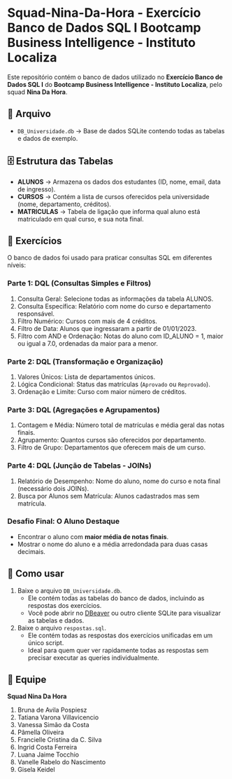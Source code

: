 # Squad-Nina-Da-Hora - Exercício Banco de Dados SQL I   Bootcamp Business Intelligence - Instituto Localiza
Este repositório contém o banco de dados utilizado no **Exercício Banco de Dados SQL I** do **Bootcamp Business Intelligence - Instituto Localiza**, pelo squad **Nina Da Hora**.

## 📂 Arquivo
- `DB_Universidade.db` → Base de dados SQLite contendo todas as tabelas e dados de exemplo.

## 🗄️ Estrutura das Tabelas
- **ALUNOS** → Armazena os dados dos estudantes (ID, nome, email, data de ingresso).  
- **CURSOS** → Contém a lista de cursos oferecidos pela universidade (nome, departamento, créditos).  
- **MATRICULAS** → Tabela de ligação que informa qual aluno está matriculado em qual curso, e sua nota final.  

## 📝 Exercícios
O banco de dados foi usado para praticar consultas SQL em diferentes níveis:
### Parte 1: DQL (Consultas Simples e Filtros)
1. Consulta Geral: Selecione todas as informações da tabela ALUNOS.  
2. Consulta Específica: Relatório com nome do curso e departamento responsável.  
3. Filtro Numérico: Cursos com mais de 4 créditos.  
4. Filtro de Data: Alunos que ingressaram a partir de 01/01/2023.  
5. Filtro com AND e Ordenação: Notas do aluno com ID_ALUNO = 1, maior ou igual a 7.0, ordenadas da maior para a menor.

### Parte 2: DQL (Transformação e Organização)
1. Valores Únicos: Lista de departamentos únicos.  
2. Lógica Condicional: Status das matrículas (`Aprovado` ou `Reprovado`).  
3. Ordenação e Limite: Curso com maior número de créditos.

### Parte 3: DQL (Agregações e Agrupamentos)
1. Contagem e Média: Número total de matrículas e média geral das notas finais.  
2. Agrupamento: Quantos cursos são oferecidos por departamento.  
3. Filtro de Grupo: Departamentos que oferecem mais de um curso.

### Parte 4: DQL (Junção de Tabelas - JOINs)
1. Relatório de Desempenho: Nome do aluno, nome do curso e nota final (necessário dois JOINs).  
2. Busca por Alunos sem Matrícula: Alunos cadastrados mas sem matrícula.

### Desafio Final: O Aluno Destaque
- Encontrar o aluno com **maior média de notas finais**.  
- Mostrar o nome do aluno e a média arredondada para duas casas decimais.  

## 🚀 Como usar
1. Baixe o arquivo `DB_Universidade.db`.  
   - Ele contém todas as tabelas do banco de dados, incluindo as respostas dos exercícios.  
   - Você pode abrir no [DBeaver](https://dbeaver.io/) ou outro cliente SQLite para visualizar as tabelas e dados.  
2. Baixe o arquivo `respostas.sql`.  
   - Ele contém todas as respostas dos exercícios unificadas em um único script.  
   - Ideal para quem quer ver rapidamente todas as respostas sem precisar executar as queries individualmente.
     
## 👥 Equipe
**Squad Nina Da Hora**  
1. Bruna  de Avila Pospiesz
2. Tatiana Varona Villavicencio
3. Vanessa Simão da Costa
4. Pâmella Oliveira
5. Francielle Cristina da C. Silva
6. Ingrid Costa Ferreira
7. Luana Jaime Tocchio
8. Vanelle Rabelo do Nascimento
9. Gisela Keidel
